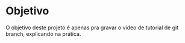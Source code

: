 # Objetivo

O objetivo deste projeto é apenas pra gravar o vídeo de tutorial de git branch, explicando na prática.